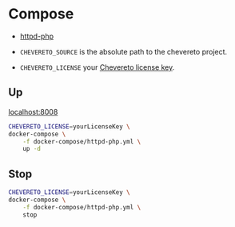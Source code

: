# Compose

* [httpd-php](docker-compose/httpd-php.yml)

* `CHEVERETO_SOURCE` is the absolute path to the chevereto project.
* `CHEVERETO_LICENSE` your [Chevereto license key](https://chevereto.com/pricing).

## Up

[localhost:8008](http://localhost:8008z)

```sh
CHEVERETO_LICENSE=yourLicenseKey \
docker-compose \
    -f docker-compose/httpd-php.yml \
    up -d
```

## Stop

```sh
CHEVERETO_LICENSE=yourLicenseKey \
docker-compose \
    -f docker-compose/httpd-php.yml \
    stop
```
